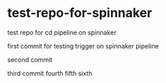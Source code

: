 # test-repo-for-spinnaker
test repo for cd pipeline on spinnaker


first commit for testing trigger on spinnaker pipeline

second commit

third commit
fourth
fifth
sixth